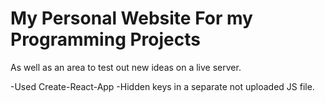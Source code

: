 # My Personal Website For my Programming Projects

As well as an area to test out new ideas on a live server.

-Used Create-React-App
-Hidden keys in a separate not uploaded JS file.

